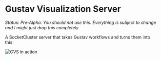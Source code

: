 Gustav Visualization Server
====


*Status: Pre-Alpha.  You should not use this.  Everything is subject to change and I might just drop this completely*

A SocketCluster server that takes Gustav workflows and turns them into this:

![GVS in action](http://i.imgur.com/TtFzngW.gif)